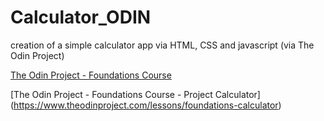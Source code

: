 # Calculator_ODIN
creation of a simple calculator app via HTML, CSS and javascript (via The Odin Project)


[The Odin Project - Foundations Course](https://www.theodinproject.com/courses/foundations)

[The Odin Project - Foundations Course - Project Calculator] (https://www.theodinproject.com/lessons/foundations-calculator)

